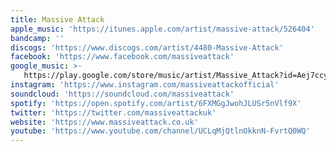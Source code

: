 ```yaml
---
title: Massive Attack
apple_music: 'https://itunes.apple.com/artist/massive-attack/526404'
bandcamp: ''
discogs: 'https://www.discogs.com/artist/4480-Massive-Attack'
facebook: 'https://www.facebook.com/massiveattack'
google_music: >-
   https://play.google.com/store/music/artist/Massive_Attack?id=Aej7ccy2jy5v22qihsd6ha7gk5m
instagram: 'https://www.instagram.com/massiveattackofficial'
soundcloud: 'https://soundcloud.com/massiveattack'
spotify: 'https://open.spotify.com/artist/6FXMGgJwohJLUSr5nVlf9X'
twitter: 'https://twitter.com/massiveattackuk'
website: 'https://www.massiveattack.co.uk'
youtube: 'https://www.youtube.com/channel/UCLqMjQtlnOkknN-FvrtQ0WQ'
---
```

